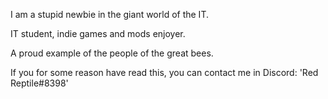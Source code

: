 I am a stupid newbie in the giant world of the IT.

IT student, indie games and mods enjoyer.

A proud example of the people of the great bees.

If you for some reason have read this, you can contact me in Discord: 'Red Reptile#8398'
<!---
AlumiRR/AlumiRR is a ✨ special ✨ repository because its `README.md` (this file) appears on your GitHub profile.
You can click the Preview link to take a look at your changes.
--->
